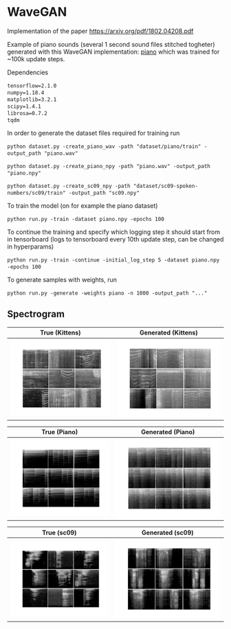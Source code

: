 # WaveGAN
Implementation of the paper https://arxiv.org/pdf/1802.04208.pdf



Example of piano sounds (several 1 second sound files stitched togheter) generated with this WaveGAN implementation: [piano](https://soundcloud.com/max-holmberg-2/generated-piano-with-wavegan/s-e8zHof7Ejbs) which was trained for ~100k update steps.

Dependencies
```
tensorflow=2.1.0
numpy=1.18.4
matplotlib=3.2.1
scipy=1.4.1
librosa=0.7.2
tqdm
```


In order to generate the dataset files required for training run
```
python dataset.py -create_piano_wav -path "dataset/piano/train" -output_path "piano.wav"
```
```
python dataset.py -create_piano_npy -path "piano.wav" -output_path "piano.npy"
```
```
python dataset.py -create_sc09_npy -path "dataset/sc09-spoken-numbers/sc09/train" -output_path "sc09.npy"
```

To train the model (on for example the piano dataset)

```
python run.py -train -dataset piano.npy -epochs 100
```

To continue the training and specify which logging step it should start from in tensorboard (logs to tensorboard every 10th update step, can be changed in hyperparams)
```
python run.py -train -continue -initial_log_step 5 -dataset piano.npy -epochs 100
```

To generate samples with weights, run
```
python run.py -generate -weights piano -n 1000 -output_path "..."
```

## Spectrogram
True (Kittens)             |  Generated (Kittens)
:-------------------------:|:-------------------------:
![](spectrogram/kittens_random_spectrogram.png)   |  ![](spectrogram/kittens_gen_random_spectrogram.png)

True (Piano)             |  Generated (Piano)
:-------------------------:|:-------------------------:
![](spectrogram/piano_random_spectrogram.png)   |  ![](spectrogram/piano_gen_random_spectrogram.png)

True (sc09)             |  Generated (sc09)
:-------------------------:|:-------------------------:
![](spectrogram/sc09_random_spectrogram.png)   |  ![](spectrogram/sc09_gen_random_spectrogram.png)
